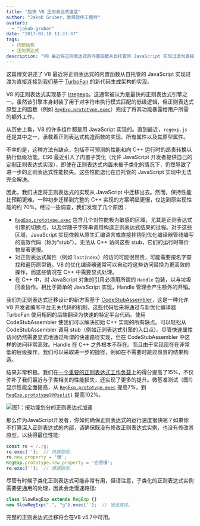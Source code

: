 ```yaml
---
title: "加快 V8 正则表达式速度"
author: "Jakob Gruber，常规软件工程师"
avatars: 
  - "jakob-gruber"
date: "2017-01-10 13:33:37"
tags: 
  - 内部结构
  - 正则表达式
description: "V8 最近将正则表达式的内置函数从自托管的 JavaScript 实现过渡为直接连接到我们基于 TurboFan 的新代码生成架构的实现。"
---
```

这篇博文讲述了 V8 最近将正则表达式的内置函数从自托管的 JavaScript 实现过渡为直接连接到我们基于 [TurboFan](/blog/v8-release-56) 的新代码生成架构的实现。

<!--truncate-->
V8 的正则表达式实现基于 [Irregexp](https://blog.chromium.org/2009/02/irregexp-google-chromes-new-regexp.html)，这通常被认为是最快的正则表达式引擎之一。虽然该引擎本身封装了用于对字符串执行模式匹配的低级逻辑，但正则表达式原型上的函数（例如 [`RegExp.prototype.exec`](https://developer.mozilla.org/en-US/docs/Web/JavaScript/Reference/Global_Objects/RegExp/exec)）完成了将其功能暴露给用户所需的额外工作。

从历史上看，V8 的许多组件都是用 JavaScript 实现的。直到最近，`regexp.js` 还是其中之一，承载着正则表达式构造函数的实现、所有属性以及其原型属性。

不幸的是，这种方法有缺点，包括不可预测的性能和向 C++ 运行时的昂贵转换以执行低级功能。ES6 最近引入了内置子类化（允许 JavaScript 开发者提供自己的定制正则表达式实现），即使在正则表达式内置未被子类化的情况下，仍然导致了进一步的正则表达式性能损失。这些性能退化在自托管的 JavaScript 实现中无法完全解决。

因此，我们决定将正则表达式的实现从 JavaScript 中迁移出去。然而，保持性能比预期更难。一种初步迁移到完整的 C++ 实现的方案明显更慢，仅达到原实现性能的约 70%。经过一些调查，我们发现了几个原因：

- [`RegExp.prototype.exec`](https://developer.mozilla.org/en-US/docs/Web/JavaScript/Reference/Global_Objects/RegExp/exec) 包含几个对性能极为敏感的区域，尤其是正则表达式引擎的切换点，以及伴随子字符串调用构造正则表达式结果的过程。对于这些区域，JavaScript 实现依赖从原生汇编语言或直接挂钩到优化编译器管线编写的高效代码（称为“stub”）。无法从 C++ 访问这些 stub，它们的运行时等价物显著更慢。
- 对正则表达式属性（例如 `lastIndex`）的访问可能很昂贵，可能需要按名字查找和遍历原型链。V8 的优化编译器通常可以自动将这些访问替换为更高效的操作，而这些情况在 C++ 中需要显式处理。
- 在 C++ 中，对 JavaScript 对象的引用必须用所谓的 `Handle` 包装，以与垃圾回收协作。相比于简单的 JavaScript 实现，Handle 管理会产生额外的开销。

我们为正则表达式迁移设计的新方案基于 [CodeStubAssembler](/blog/csa)，这是一种允许 V8 开发者编写平台无关代码的机制，这些代码后来将通过与新优化编译器 TurboFan 使用相同的后端翻译为快速的特定平台代码。使用 CodeStubAssembler 使我们可以解决初始 C++ 实现的所有缺点。可以轻松从 CodeStubAssembler 调用 stub（例如正则表达式引擎的入口点）。尽管快速属性访问仍然需要显式地通过所谓的快速路径实现，但在 CodeStubAssembler 中这样的访问非常高效。Handle 在 C++ 之外根本不存在。而且由于实现现在在非常低的层级操作，我们可以采取进一步的捷径，例如在不需要时跳过昂贵的结果构造。

结果非常积极。我们在[一个重要的正则表达式工作负载](https://github.com/chromium/octane/blob/master/regexp.js)上的得分提高了15%，不仅弥补了我们最近与子类相关的性能损失，还实现了更多的提升。微基准测试（图1）显示性能全面提高，从 [`RegExp.prototype.exec`](https://developer.mozilla.org/en-US/docs/Web/JavaScript/Reference/Global_Objects/RegExp/exec) 提高7%，到 [`RegExp.prototype[@@split]`](https://developer.mozilla.org/en-US/docs/Web/JavaScript/Reference/Global_Objects/RegExp/@@split) 提高102%。

![图1：按功能划分的正则表达式加速](/_img/speeding-up-regular-expressions/perf.png)

那么作为JavaScript开发者，你如何确保正则表达式的运行速度很快呢？如果你不打算深入正则表达式的内部，请确保既没有修改正则表达式实例，也没有修改其原型，以获得最佳性能:

```js
const re = /./g;
re.exec('');  // 快速路径。
re.new_property = '慢';
RegExp.prototype.new_property = '也很慢';
re.exec('');  // 慢速路径。
```

尽管有时候子类化正则表达式可能非常有用，但请注意，子类化的正则表达式实例需要更通用的处理，因此会走慢速路径:

```js
class SlowRegExp extends RegExp {}
new SlowRegExp(".", "g").exec('');  // 慢速路径。
```

完整的正则表达式迁移将会在V8 v5.7中可用。
